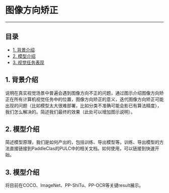 # 图像方向矫正

------


## 目录


- [1. 背景介绍](#1)
- [2. 模型介绍](#2)
- [3. 视觉任务表现](#3)

<a name="1"></a>

## 1. 背景介绍

说明在真实视觉场景中普遍会遇到图像方向不正的问题，通过图示介绍图像方向矫正在所有计算机视觉任务中的位置，图像方向矫正的意义，迭代图像方向矫正可能出现的问题（比如模型太大很难部署，比如分类不准确可能会影已有算法精度），我们怎么解决的。简述我们最终的效果（此处可以增加图示说明）。


<a name="2"></a>

## 2. 模型介绍

简述模型原理，我们是如何产出的，包括训练、导出模型等。训练、导出模型的方法直接链接到PaddleClas的PULC中的相关文档。如何使用，可以链接到快速开始。


<a name="3"></a>

## 3. 模型介绍

将目前在COCO、ImageNet、PP-ShiTu、PP-OCR等关键result展示。
